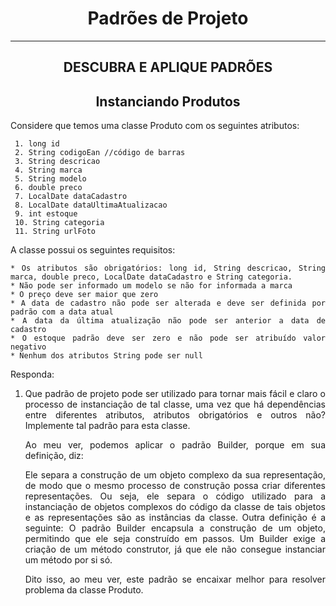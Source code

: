 # <h1 align="center"> Padrões de Projeto </h1>
<hr/>

## <h2 align="center">DESCUBRA E APLIQUE PADRÕES </h2>

<div align="justify">
  
 ## <h2 align="center">Instanciando Produtos</h2>
 
 <p>Considere que temos uma classe Produto com os seguintes atributos: </p>
 
     1. long id
     2. String codigoEan //código de barras
     3. String descricao
     4. String marca
     5. String modelo
     6. double preco
     7. LocalDate dataCadastro
     8. LocalDate dataUltimaAtualizacao
     9. int estoque
     10. String categoria
     11. String urlFoto

<p>A classe possui os seguintes requisitos:</p>

    * Os atributos são obrigatórios: long id, String descricao, String marca, double preco, LocalDate dataCadastro e String categoria.
    * Não pode ser informado um modelo se não for informada a marca
    * O preço deve ser maior que zero
    * A data de cadastro não pode ser alterada e deve ser definida por padrão com a data atual
    * A data da última atualização não pode ser anterior a data de cadastro
    * O estoque padrão deve ser zero e não pode ser atribuído valor negativo
    * Nenhum dos atributos String pode ser null


Responda:

1. Que padrão de projeto pode ser utilizado para tornar mais fácil e claro o processo de instanciação de tal classe, uma vez que há dependências entre diferentes atributos, atributos obrigatórios e outros não? Implemente tal padrão para esta classe. 

   <p>Ao meu ver, podemos aplicar o padrão Builder, porque em sua definição, diz: </p>

      <p>Ele separa a construção de um objeto complexo da sua representação, de modo que o mesmo processo de construção possa criar diferentes representações. Ou seja, ele separa o código utilizado para a instanciação de objetos complexos do código da classe de tais objetos e as representações são as instâncias da classe. Outra definição é a seguinte: O padrão Builder encapsula a construção de um objeto, permitindo que ele seja construído em passos. Um Builder exige a criação de um método construtor, já que ele não consegue instanciar um método por si só.</p>

   <p>Dito isso, ao meu ver, este padrão se encaixar melhor para resolver problema da classe Produto.</p>

</div>
 
